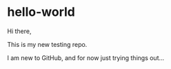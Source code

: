 # hello-world

Hi there,

This is my new testing repo.

I am new to GitHub, and for now just trying things out...



